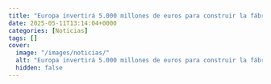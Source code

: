 ```yaml
---
title: "Europa invertirá 5.000 millones de euros para construir la fábrica de chips Infineon Smart Power Fab"
date: 2025-05-11T13:14:04+0000
categories: [Noticias]
tags: []
cover:
  image: "/images/noticias/"
  alt: "Europa invertirá 5.000 millones de euros para construir la fábrica de chips Infineon Smart Power Fab"
  hidden: false
---
```



